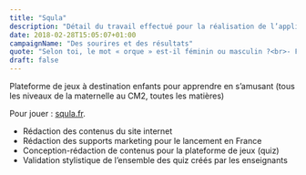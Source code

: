 ```yaml
---
title: "Squla"
description: "Détail du travail effectué pour la réalisation de l’application ludo-éducative Squla"
date: 2018-02-28T15:05:07+01:00
campaignName: "Des sourires et des résultats"
quote: "Selon toi, le mot « orque » est-il féminin ou masculin ?<br>- Féminin<br>- Masculin<br>- Un peu les deux<br>Réponse : Eh oui, on dit bien « une orque » !"
draft: false
---
```


Plateforme de jeux à destination enfants pour apprendre en s’amusant (tous les niveaux de la maternelle au CM2, toutes les matières)

Pour jouer : [squla.fr](https://www.squla.fr/).

- Rédaction des contenus du site internet
- Rédaction des supports marketing pour le lancement en France
- Conception-rédaction de contenus pour la plateforme de jeux (quiz)
- Validation stylistique de l’ensemble des quiz créés par les enseignants
